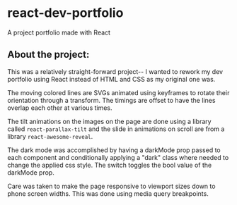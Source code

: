 # react-dev-portfolio

A project portfolio made with React

## About the project:

This was a relatively straight-forward project-- I wanted to rework my dev portfolio using React instead of HTML and CSS as my original one was.

The moving colored lines are SVGs animated using keyframes to rotate their orientation through a transform. The timings are offset to have the lines overlap each other at various times.

The tilt animations on the images on the page are done using a library called `react-parallax-tilt` and the slide in animations on scroll are from a library `react-awesome-reveal`.

The dark mode was accomplished by having a darkMode prop passed to each component and conditionally applying a "dark" class where needed to change the applied css style. The switch toggles the bool value of the darkMode prop.

Care was taken to make the page responsive to viewport sizes down to phone screen widths. This was done using media query breakpoints.
